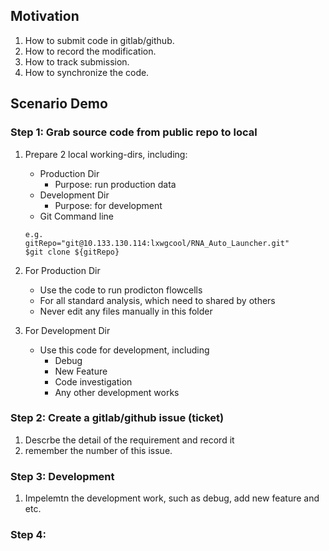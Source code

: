 ## Motivation
1. How to submit code in gitlab/github.
2. How to record the modification.
3. How to track submission.
4. How to synchronize the code.

## Scenario Demo

### Step 1: Grab source code from public repo to local
1. Prepare 2 local working-dirs, including:
   * Production Dir
     * Purpose: run production data
   * Development Dir
     * Purpose: for development
   * Git Command line
   ```
   e.g.
   gitRepo="git@10.133.130.114:lxwgcool/RNA_Auto_Launcher.git"
   $git clone ${gitRepo}
   ```

2. For Production Dir
   * Use the code to run prodicton flowcells
   * For all standard analysis, which need to shared by others
   * Never edit any files manually in this folder   

3. For Development Dir
   * Use this code for development, including
     * Debug
     * New Feature
     * Code investigation 
     * Any other development works

### Step 2: Create a gitlab/github issue (ticket)
1. Descrbe the detail of the requirement and record it
2. remember the number of this issue. 

### Step 3: Development
1. Impelemtn the development work, such as debug, add new feature and etc. 

### Step 4: 






